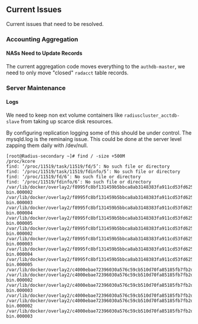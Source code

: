 ## Current Issues 
Current issues that need to be resolved.

### Accounting Aggregation
#### NASs Need to Update Records
The current aggregation code moves everything to the ```authdb-master```,
we need to only move "closed" ```radacct``` table records. 

### Server Maintenance
#### Logs

We need to keep non ext volume containers like ```radiuscluster_acctdb-slave``` from taking up scarce disk resources.

By configuring replication logging some of this should be under control. 
The mysqld.log is the reminaing issue. This could be done at the server level zapping them daily with /dev/null.

```
[root@Radius-secondary ~]# find / -size +500M
/proc/kcore
find: ‘/proc/11519/task/11519/fd/5’: No such file or directory
find: ‘/proc/11519/task/11519/fdinfo/5’: No such file or directory
find: ‘/proc/11519/fd/6’: No such file or directory
find: ‘/proc/11519/fdinfo/6’: No such file or directory
/var/lib/docker/overlay2/f8995fc8bf131459b5bbca8ab3148383fa911cd53fd62524fe92688378f772a2/diff/bitnami/mariadb/data/mysql-bin.000002
/var/lib/docker/overlay2/f8995fc8bf131459b5bbca8ab3148383fa911cd53fd62524fe92688378f772a2/diff/bitnami/mariadb/data/mysql-bin.000003
/var/lib/docker/overlay2/f8995fc8bf131459b5bbca8ab3148383fa911cd53fd62524fe92688378f772a2/diff/bitnami/mariadb/data/mysql-bin.000004
/var/lib/docker/overlay2/f8995fc8bf131459b5bbca8ab3148383fa911cd53fd62524fe92688378f772a2/diff/bitnami/mariadb/data/mysql-bin.000005
/var/lib/docker/overlay2/f8995fc8bf131459b5bbca8ab3148383fa911cd53fd62524fe92688378f772a2/merged/bitnami/mariadb/data/mysql-bin.000002
/var/lib/docker/overlay2/f8995fc8bf131459b5bbca8ab3148383fa911cd53fd62524fe92688378f772a2/merged/bitnami/mariadb/data/mysql-bin.000003
/var/lib/docker/overlay2/f8995fc8bf131459b5bbca8ab3148383fa911cd53fd62524fe92688378f772a2/merged/bitnami/mariadb/data/mysql-bin.000004
/var/lib/docker/overlay2/f8995fc8bf131459b5bbca8ab3148383fa911cd53fd62524fe92688378f772a2/merged/bitnami/mariadb/data/mysql-bin.000005
/var/lib/docker/overlay2/c4000ebae72396030a576c59cb510d70fa85185fb7fb2d1f22923d1a6c669ec7/diff/opt/bitnami/mariadb/logs/mysqld.log
/var/lib/docker/overlay2/c4000ebae72396030a576c59cb510d70fa85185fb7fb2d1f22923d1a6c669ec7/diff/bitnami/mariadb/data/mysql-bin.000002
/var/lib/docker/overlay2/c4000ebae72396030a576c59cb510d70fa85185fb7fb2d1f22923d1a6c669ec7/diff/bitnami/mariadb/data/mysql-bin.000003
/var/lib/docker/overlay2/c4000ebae72396030a576c59cb510d70fa85185fb7fb2d1f22923d1a6c669ec7/merged/opt/bitnami/mariadb/logs/mysqld.log
/var/lib/docker/overlay2/c4000ebae72396030a576c59cb510d70fa85185fb7fb2d1f22923d1a6c669ec7/merged/bitnami/mariadb/data/mysql-bin.000002
/var/lib/docker/overlay2/c4000ebae72396030a576c59cb510d70fa85185fb7fb2d1f22923d1a6c669ec7/merged/bitnami/mariadb/data/mysql-bin.000003
```
